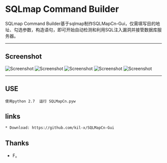 # SQLmap Command Builder


SQLmap Command Builder基于sqlmap制作SQLMapCn-Gui，仅需填写目的地址、勾选参数，构造语句，即可开始自动检测和利用SQL注入漏洞并接管数据库服务器。

----
Screenshot
----

![Screenshot](https://github.com/kil-x/SQLMapCn-Gui/blob/master/images/1.png)
![Screenshot](https://github.com/kil-x/SQLMapCn-Gui/blob/master/images/2.png)
![Screenshot](https://github.com/kil-x/SQLMapCn-Gui/blob/master/images/3.png)
![Screenshot](https://github.com/kil-x/SQLMapCn-Gui/blob/master/images/4.png)
![Screenshot](https://github.com/kil-x/SQLMapCn-Gui/blob/master/images/5.png)

----


USE
----
  ```
使用python 2.7  运行 SQLMapCn.pyw
  ```

links
----
  ```
* Download: https://github.com/kil-x/SQLMapCn-Gui
  ```

Thanks
----
* F。
